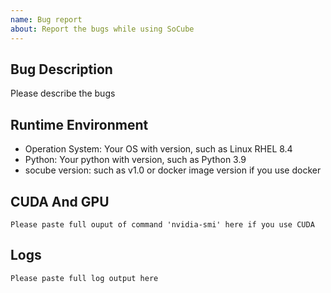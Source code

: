 ```yaml
---
name: Bug report
about: Report the bugs while using SoCube
---
```


## Bug Description
Please describe the bugs

## Runtime Environment
- Operation System: Your OS with version, such as Linux RHEL 8.4
- Python: Your python with version, such as Python 3.9
- socube version: such as v1.0 or docker image version if you use docker

## CUDA And GPU
```
Please paste full ouput of command 'nvidia-smi' here if you use CUDA
```

## Logs
```
Please paste full log output here
```
